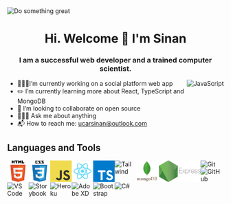 <img  alt="Do something great"  src="https://images.unsplash.com/photo-1504805572947-34fad45aed93?ixlib=rb-1.2.1&ixid=MnwxMjA3fDB8MHxwaG90by1wYWdlfHx8fGVufDB8fHx8&auto=format&fit=crop&w=1050&q=80" align="center" width="1200" height="250">

<h1 align="center"> Hi. Welcome 👋 I'm Sinan </h1>
<h3 align="center">I am a successful web developer and a trained computer scientist. </h3>

<img  alt="JavaScript"  src="https://assets.website-files.com/5e9aa66fd3886aa2b4ec01ca/5fd3903b41d20bd2244ec3fd_programminglanguagesstickers-p-1600.jpeg" align="right" height="150">

-  👨🏻‍💻I’m currently working on a social platform web app
- ✏️ I’m currently learning more about React, TypeScript and MongoDB
- 👀 I’m looking to collaborate on open source
- 🙋🏼‍♀️ Ask me about anything
- 📬 How to reach me: ucarsinan@outlook.com


## Languages and Tools

<img  alt="Programming"  src="https://raw.githubusercontent.com/github/explore/80688e429a7d4ef2fca1e82350fe8e3517d3494d/topics/html/html.png"  align="left"  width="50">

<img  alt="CSS3"  src="https://raw.githubusercontent.com/github/explore/80688e429a7d4ef2fca1e82350fe8e3517d3494d/topics/css/css.png"  align="left"  width="50">

<img  alt="JavaScript"  src="https://raw.githubusercontent.com/github/explore/80688e429a7d4ef2fca1e82350fe8e3517d3494d/topics/javascript/javascript.png"  align="left"  width="50">
<img  alt="React"  src="https://raw.githubusercontent.com/github/explore/80688e429a7d4ef2fca1e82350fe8e3517d3494d/topics/react/react.png"  align="left"  width="50">

<img  alt="TypeScript"  src="https://raw.githubusercontent.com/github/explore/80688e429a7d4ef2fca1e82350fe8e3517d3494d/topics/typescript/typescript.png"  align="left"  width="50">

<img  alt="Tailwind"  src="https://www.markusantonwolf.com/media/pages/blog/tailwind-css/265298487-1596675041/tailwind-css-logo.svg"  align="left"  width="50">

<img  alt="MongoSB"  src="https://raw.githubusercontent.com/devicons/devicon/master/icons/mongodb/mongodb-original-wordmark.svg"  align="left"  width="50">

<img  alt="Nodejs"  src="https://raw.githubusercontent.com/github/explore/80688e429a7d4ef2fca1e82350fe8e3517d3494d/topics/nodejs/nodejs.png"  align="left"  width="50">

<img  alt="ExpressJS"  src="https://raw.githubusercontent.com/github/explore/80688e429a7d4ef2fca1e82350fe8e3517d3494d/topics/express/express.png"  align="left"  width="50">

<img  alt="Git"  src="https://www.vectorlogo.zone/logos/git-scm/git-scm-icon.svg"  align="left"  width="50">

<img  alt="GitHub"  src="https://cdn.icon-icons.com/icons2/1826/PNG/512/4202098codedevelopergithublogo-115590_115711.png"  align="left"  width="50">

<img  alt="VS Code"  src="https://github.com/Subhampreet/Subhampreet/blob/master/logos/vs.png?raw=true"  align="left"  width="50">

<img  alt="Storybook"  src="https://pbs.twimg.com/profile_images/1100804485616566273/sOct-Txm_400x400.png"  align="left"  width="50">

<img  alt="Heroku"  src="https://www.vectorlogo.zone/logos/heroku/heroku-icon.svg"  align="left"  width="50">

<img  alt="Adobe XD"  src="https://cdn.worldvectorlogo.com/logos/adobe-xd.svg"  align="left"  width="50">

<img  alt="Bootstrap" src="https://cdn.worldvectorlogo.com/logos/bootstrap-4.svg"  align="left"  width="50">

<img  alt="C#" src="https://static.cdnlogo.com/logos/c/27/c.svg"  align="left"  width="50">

